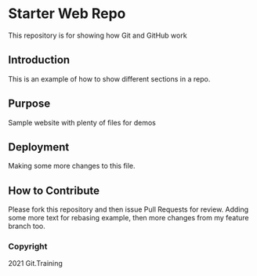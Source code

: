 # Starter Web Repo

This repository is for showing how Git and GitHub work

## Introduction

This is an example of how to show different sections in a repo.

## Purpose

Sample website with plenty of files for demos

## Deployment

Making some more changes to this file.

## How to Contribute

Please fork this repository and then issue Pull Requests for review.  Adding some more text for rebasing example, then more changes from my feature branch too.

### Copyright

2021 Git.Training